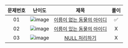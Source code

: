 |문제번호|난이도|제목|풀이|
|:---:|:---:|:---:|:---:|
|01|![image](https://user-images.githubusercontent.com/68424403/176992717-e1a57e02-8e8e-4f82-9ec8-27fff35dc4f7.png)|[이름이 없는 동물의 아이디](https://school.programmers.co.kr/learn/courses/30/lessons/59039)|✅|
|02|![image](https://user-images.githubusercontent.com/68424403/176992717-e1a57e02-8e8e-4f82-9ec8-27fff35dc4f7.png)|[이름이 있는 동물의 아이디](https://school.programmers.co.kr/learn/courses/30/lessons/59407)|X|
|03|![image](https://user-images.githubusercontent.com/68424403/188271247-115b904d-2f51-4791-8f3e-af4bfe5a872c.png)|[NULL 처리하기](https://school.programmers.co.kr/learn/courses/30/lessons/59410)|X|
